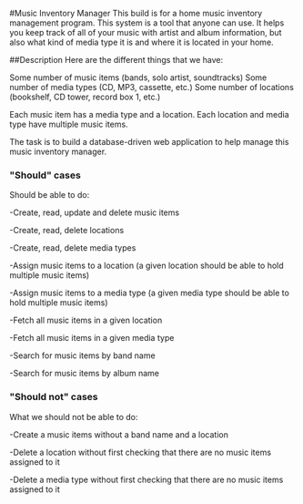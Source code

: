 #Music Inventory Manager
This build is for a home music inventory management program. This system is a tool that anyone can use. It helps you keep track of all of your music with artist and album information, but also what kind of media type it is and where it is located in your home. 

##Description
Here are the different things that we have:

Some number of music items (bands, solo artist, soundtracks)
Some number of media types (CD, MP3, cassette, etc.)
Some number of locations (bookshelf, CD tower, record box 1, etc.)

Each music item has a media type and a location. Each location and media type have multiple music items. 

The task is to build a database-driven web application to help manage this music inventory manager. 

### "Should" cases
Should be able to do:

-Create, read, update and delete music items

-Create, read, delete locations

-Create, read, delete media types

-Assign music items to a location (a given location should be able to hold multiple music items)

-Assign music items to a media type (a given media type should be able to hold multiple music items)

-Fetch all music items in a given location

-Fetch all music items in a given media type

-Search for music items by band name

-Search for music items by album name


### "Should not" cases
What we should not be able to do:

-Create a music items without a band name and a location

-Delete a location without first checking that there are no music items assigned to it

-Delete a media type without first checking that there are no music items assigned to it


